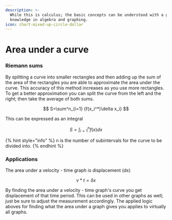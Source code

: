 ```yaml
---
description: >-
  While this is calculus; the basic concepts can be understood with a good
  knowledge in algebra and graphing.
icon: chart-mixed-up-circle-dollar
---
```


# Area under a curve

### Riemann sums

By splitting a curve into smaller rectangles and then adding up the sum of the area of the rectangles you are able to approximate the area under the curve. This accuracy of this method increases as you use more rectangles. To get a better approximation you can split the curve from the left and the right; then take the average of both sums.

$$
S=\sum^n_{i=1} {f(x_i^*)\delta x_i}
$$

This can be expressed as an integral

$$
S=\int^n_{i=1}{f(x)dx}
$$

{% hint style="info" %}
n is the number of subintervals for the curve to be divided into.
{% endhint %}

### Applications

The area under a velocity - time graph is displacement (dx)&#x20;

$$
v*t=\delta x
$$

By finding the area under a velocity - time graph's curve you get displacement of that time period. This can be used in other graphs as well; just be sure to adjust the measurement accordingly. The applied logic aboves for finding what the area under a graph gives you applies to virtually all graphs.
